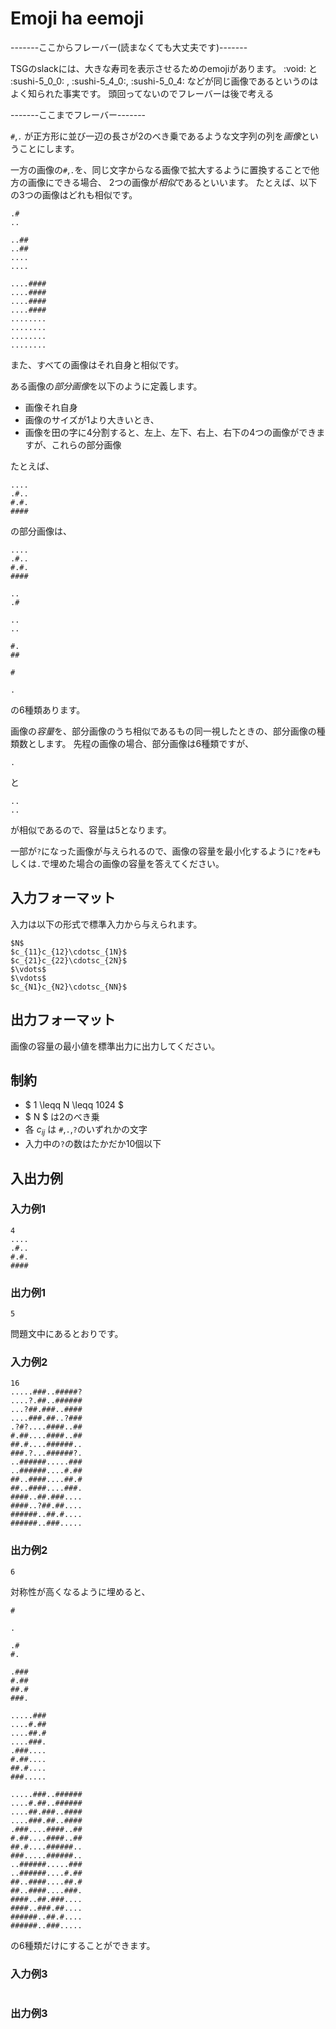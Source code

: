 # Emoji ha eemoji
-------ここからフレーバー(読まなくても大丈夫です)-------

TSGのslackには、大きな寿司を表示させるためのemojiがあります。
:void:  と :sushi-5_0_0: , :sushi-5_4_0:, :sushi-5_0_4:  などが同じ画像であるというのはよく知られた事実です。
頭回ってないのでフレーバーは後で考える

-------ここまでフレーバー-------


`#`,`.` が正方形に並び一辺の長さが2のべき乗であるような文字列の列を*画像*ということにします。

一方の画像の`#`,`.`を、同じ文字からなる画像で拡大するように置換することで他方の画像にできる場合、
2つの画像が*相似*であるといいます。
たとえば、以下の3つの画像はどれも相似です。
```
.#
..
```
```
..##
..##
....
....
```
```
....####
....####
....####
....####
........
........
........
........
```

また、すべての画像はそれ自身と相似です。

ある画像の*部分画像*を以下のように定義します。
* 画像それ自身
* 画像のサイズが1より大きいとき、
 * 画像を田の字に4分割すると、左上、左下、右上、右下の4つの画像ができますが、これらの部分画像

たとえば、
```
....
.#..
#.#.
####
```
の部分画像は、
```
....
.#..
#.#.
####
```

```
..
.#
```

```
..
..
```

```
#.
##
```

```
#
```

```
.
```

の6種類あります。

画像の*容量*を、部分画像のうち相似であるもの同一視したときの、部分画像の種類数とします。
先程の画像の場合、部分画像は6種類ですが、
```
.
```
と
```
..
..
```
が相似であるので、容量は5となります。

一部が`?`になった画像が与えられるので、画像の容量を最小化するように`?`を`#`もしくは`.`で埋めた場合の画像の容量を答えてください。

## 入力フォーマット
入力は以下の形式で標準入力から与えられます。
```
$N$
$c_{11}c_{12}\cdotsc_{1N}$
$c_{21}c_{22}\cdotsc_{2N}$
$\vdots$
$\vdots$
$c_{N1}c_{N2}\cdotsc_{NN}$
```

## 出力フォーマット
画像の容量の最小値を標準出力に出力してください。

## 制約

* $ 1 \leqq N \leqq 1024 $
* $ N $ は2のべき乗
* 各 $c_{ij}$ は `#`,`.`,`?`のいずれかの文字
* 入力中の`?`の数はたかだか10個以下

## 入出力例

### 入力例1
```
4
....
.#..
#.#.
####
```

### 出力例1
```
5
```
問題文中にあるとおりです。

### 入力例2
```
16
.....###..#####?
....?.##..######
...?##.###..####
....###.##..?###
.?#?....####..##
#.##....####..##
##.#....######..
###.?...######?.
..######.....###
..######....#.##
##..####....##.#
##..####....###.
####..##.###....
####..?##.##....
######..##.#....
######..###.....
```

### 出力例2
```
6
```

対称性が高くなるように埋めると、
```
#
```
```
.
```
```
.#
#.
```
```
.###
#.##
##.#
###.
```
```
.....###
....#.##
....##.#
....###.
.###....
#.##....
##.#....
###.....
```
```
.....###..######
....#.##..######
....##.###..####
....###.##..####
.###....####..##
#.##....####..##
##.#....######..
###.....######..
..######.....###
..######....#.##
##..####....##.#
##..####....###.
####..##.###....
####..###.##....
######..##.#....
######..###.....
```

の6種類だけにすることができます。

### 入力例3
```

```

### 出力例3
```

```

